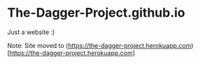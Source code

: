 # The-Dagger-Project.github.io
Just a website :)


Note: Site moved to (https://the-dagger-project.herokuapp.com)[https://the-dagger-project.herokuapp.com]
